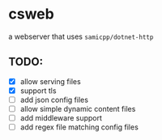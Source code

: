 # csweb
a webserver that uses `samicpp/dotnet-http`


## TODO:
- [x] allow serving files
- [X] support tls
- [ ] add json config files
- [ ] allow simple dynamic content files
- [ ] add middleware support
- [ ] add regex file matching config files

